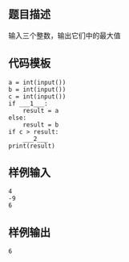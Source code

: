 ## 题目描述
输入三个整数，输出它们中的最大值

## 代码模板
```
a = int(input())
b = int(input())
c = int(input())
if ___1___:
    result = a
else:
    result = b
if c > result:
    ___2___
print(result)
```

## 样例输入
```input
4
-9
6
```

## 样例输出
```output
6
```
